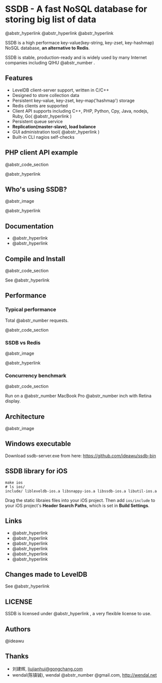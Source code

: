 # SSDB - A fast NoSQL database for storing big list of data

@abstr_hyperlink @abstr_hyperlink @abstr_hyperlink 

SSDB is a high performace key-value(key-string, key-zset, key-hashmap) NoSQL database, __an alternative to Redis__.

SSDB is stable, production-ready and is widely used by many Internet companies including QIHU @abstr_number .

## Features

  * LevelDB client-server support, written in C/C++
  * Designed to store collection data
  * Persistent key-value, key-zset, key-map('hashmap') storage
  * Redis clients are supported
  * Client API supports including C++, PHP, Python, Cpy, Java, nodejs, Ruby, Go( @abstr_hyperlink )
  * Persistent queue service
  * **Replication(master-slave), load balance**
  * GUI administration tool( @abstr_hyperlink )
  * Built-in CLI nagios self-checks



## PHP client API example

@abstr_code_section 

@abstr_hyperlink 

## Who's using SSDB?

@abstr_image 

@abstr_hyperlink 

## Documentation

  * @abstr_hyperlink 
  * @abstr_hyperlink 



## Compile and Install

@abstr_code_section 

See @abstr_hyperlink 

## Performance

### Typical performance

Total @abstr_number requests.

@abstr_code_section 

### SSDB vs Redis

@abstr_image 

@abstr_hyperlink 

### Concurrency benchmark

@abstr_code_section 

Run on a @abstr_number MacBook Pro @abstr_number inch with Retina display.

## Architecture

@abstr_image 

## Windows executable

Download ssdb-server.exe from here: https://github.com/ideawu/ssdb-bin

## SSDB library for iOS
    
    
    make ios
    # ls ios/
    include/ libleveldb-ios.a libsnappy-ios.a libssdb-ios.a libutil-ios.a
    

Drag the static libraies files into your iOS project. Then add `ios/include` to your iOS project's __Header Search Paths__, which is set in __Build Settings__.

## Links

  * @abstr_hyperlink 
  * @abstr_hyperlink 
  * @abstr_hyperlink 
  * @abstr_hyperlink 
  * @abstr_hyperlink 
  * @abstr_hyperlink 



## Changes made to LevelDB

See @abstr_hyperlink 

## LICENSE

SSDB is licensed under @abstr_hyperlink , a very flexible license to use.

## Authors

@ideawu

## Thanks

  * 刘建辉, liujianhui@gongchang.com
  * wendal(陈镇铖), wendal @abstr_number @gmail.com, http://wendal.net 


